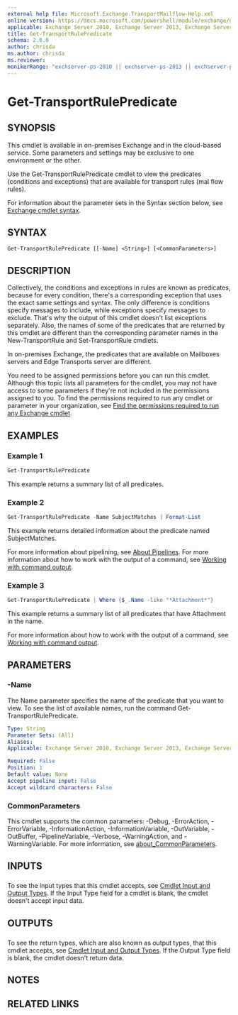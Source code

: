 ```yaml
---
external help file: Microsoft.Exchange.TransportMailflow-Help.xml
online version: https://docs.microsoft.com/powershell/module/exchange/get-transportrulepredicate
applicable: Exchange Server 2010, Exchange Server 2013, Exchange Server 2016, Exchange Server 2019, Exchange Online, Exchange Online Protection
title: Get-TransportRulePredicate
schema: 2.0.0
author: chrisda
ms.author: chrisda
ms.reviewer:
monikerRange: "exchserver-ps-2010 || exchserver-ps-2013 || exchserver-ps-2016 || exchserver-ps-2019 || exchonline-ps || eop-ps"
---
```


# Get-TransportRulePredicate

## SYNOPSIS
This cmdlet is available in on-premises Exchange and in the cloud-based service. Some parameters and settings may be exclusive to one environment or the other.

Use the Get-TransportRulePredicate cmdlet to view the predicates (conditions and exceptions) that are available for transport rules (mal flow rules).

For information about the parameter sets in the Syntax section below, see [Exchange cmdlet syntax](https://docs.microsoft.com/powershell/exchange/exchange-cmdlet-syntax).

## SYNTAX

```
Get-TransportRulePredicate [[-Name] <String>] [<CommonParameters>]
```

## DESCRIPTION
Collectively, the conditions and exceptions in rules are known as predicates, because for every condition, there's a corresponding exception that uses the exact same settings and syntax. The only difference is conditions specify messages to include, while exceptions specify messages to exclude. That's why the output of this cmdlet doesn't list exceptions separately. Also, the names of some of the predicates that are returned by this cmdlet are different than the corresponding parameter names in the New-TransportRule and Set-TransportRule cmdlets.

In on-premises Exchange, the predicates that are available on Mailboxes servers and Edge Transports server are different.

You need to be assigned permissions before you can run this cmdlet. Although this topic lists all parameters for the cmdlet, you may not have access to some parameters if they're not included in the permissions assigned to you. To find the permissions required to run any cmdlet or parameter in your organization, see [Find the permissions required to run any Exchange cmdlet](https://docs.microsoft.com/powershell/exchange/find-exchange-cmdlet-permissions).

## EXAMPLES

### Example 1
```powershell
Get-TransportRulePredicate
```

This example returns a summary list of all predicates.

### Example 2
```powershell
Get-TransportRulePredicate -Name SubjectMatches | Format-List
```

This example returns detailed information about the predicate named SubjectMatches.

For more information about pipelining, see [About Pipelines](https://docs.microsoft.com/powershell/module/microsoft.powershell.core/about/about_pipelines). For more information about how to work with the output of a command, see [Working with command output](https://docs.microsoft.com/exchange/working-with-command-output-exchange-2013-help).

### Example 3
```powershell
Get-TransportRulePredicate | Where {$_.Name -like "*Attachment*"}
```

This example returns a summary list of all predicates that have Attachment in the name.

For more information about how to work with the output of a command, see [Working with command output](https://docs.microsoft.com/exchange/working-with-command-output-exchange-2013-help).

## PARAMETERS

### -Name
The Name parameter specifies the name of the predicate that you want to view. To see the list of available names, run the command Get-TransportRulePredicate.

```yaml
Type: String
Parameter Sets: (All)
Aliases:
Applicable: Exchange Server 2010, Exchange Server 2013, Exchange Server 2016, Exchange Server 2019, Exchange Online, Exchange Online Protection

Required: False
Position: 1
Default value: None
Accept pipeline input: False
Accept wildcard characters: False
```

### CommonParameters
This cmdlet supports the common parameters: -Debug, -ErrorAction, -ErrorVariable, -InformationAction, -InformationVariable, -OutVariable, -OutBuffer, -PipelineVariable, -Verbose, -WarningAction, and -WarningVariable. For more information, see [about_CommonParameters](https://go.microsoft.com/fwlink/p/?LinkID=113216).

## INPUTS

###  
To see the input types that this cmdlet accepts, see [Cmdlet Input and Output Types](https://go.microsoft.com/fwlink/p/?LinkId=616387). If the Input Type field for a cmdlet is blank, the cmdlet doesn't accept input data.

## OUTPUTS

###  
To see the return types, which are also known as output types, that this cmdlet accepts, see [Cmdlet Input and Output Types](https://go.microsoft.com/fwlink/p/?LinkId=616387). If the Output Type field is blank, the cmdlet doesn't return data.

## NOTES

## RELATED LINKS
